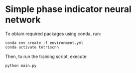 # Simple phase indicator neural network

To obtain required packages using conda, run:

```
conda env create -f environment.yml
conda activate tetriscnn
```

Then, to run the training script, execute:

```
python main.py
```